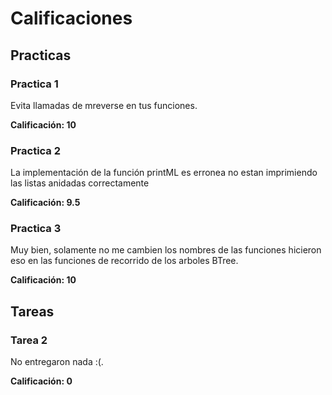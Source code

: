 # Calificaciones

## Practicas

### Practica 1

Evita llamadas de mreverse en tus funciones.

**Calificación: 10**


### Practica 2

La implementación de la función printML es erronea no estan
imprimiendo las listas anidadas correctamente

**Calificación: 9.5**

### Practica 3

Muy bien, solamente no me cambien los nombres de las funciones
hicieron eso en las funciones de recorrido de los arboles BTree.

**Calificación: 10**


## Tareas

### Tarea 2

No entregaron nada :(.

**Calificación: 0**